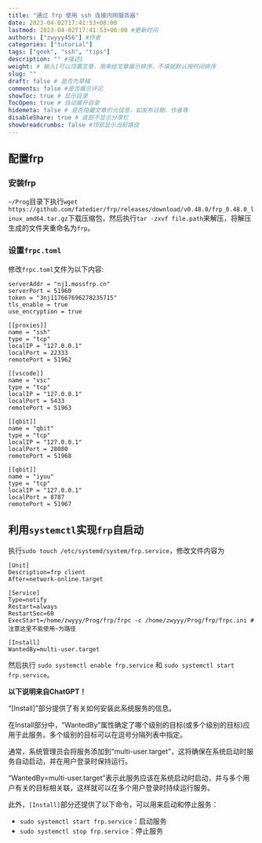 ```yaml
---
title: "通过 frp 使用 ssh 连接内网服务器"
date: 2023-04-02T17:41:53+08:00
lastmod: 2023-04-02T17:41:53+08:00 #更新时间
authors: ["zwyyy456"] #作者
categories: ["tutorial"]
tags: ["geek", "ssh", "tips"]
description: "" #描述1
weight: # 输入1可以顶置文章，用来给文章展示排序，不填就默认按时间排序
slug: ""
draft: false # 是否为草稿
comments: false #是否展示评论
showToc: true # 显示目录
TocOpen: true # 自动展开目录
hidemeta: false # 是否隐藏文章的元信息，如发布日期、作者等
disableShare: true # 底部不显示分享栏
showbreadcrumbs: false #顶部显示当前路径
---
```

## 配置frp
### 安装frp
`~/Prog`目录下执行`wget https://github.com/fatedier/frp/releases/download/v0.48.0/frp_0.48.0_linux_amd64.tar.gz`下载压缩包，然后执行`tar -zxvf file.path`来解压，将解压生成的文件夹重命名为`frp`。

### 设置`frpc.toml`
修改`frpc.toml`文件为以下内容:
```
serverAddr = "nj1.mossfrp.cn"
serverPort = 51960
token = "3nj117667696278235715"
tls_enable = true
use_encryption = true

[[proxies]]
name = "ssh"
type = "tcp"
localIP = "127.0.0.1"
localPort = 22333
remotePort = 51962

[[vscode]]
name = "vsc"
type = "tcp"
localIP = "127.0.0.1"
localPort = 5433
remotePort = 51963

[[qbit]]
name = "qbit"
type = "tcp"
localIP = "127.0.0.1"
localPort = 28080
remotePort = 51968

[[qbit]]
name = "iyuu"
type = "tcp"
localIP = "127.0.0.1"
localPort = 8787
remotePort = 51967

```

## 利用`systemctl`实现`frp`自启动
执行`sudo touch /etc/systemd/system/frp.service`，修改文件内容为
```
[Unit]
Description=frp client
After=network-online.target

[Service]
Type=notify
Restart=always
RestartSec=60
ExecStart=/home/zwyyy/Prog/frp/frpc -c /home/zwyyy/Prog/frp/frpc.ini # 注意这里不能使用~为路径

[Install]
WantedBy=multi-user.target
```
然后执行 `sudo systemctl enable frp.service` 和 `sudo systemctl start frp.service`。


**以下说明来自ChatGPT！**

“[Install]”部分提供了有关如何安装此系统服务的信息。

在Install部分中，“WantedBy”属性确定了哪个级别的目标(或多个级别的目标)应用于此服务。多个级别的目标可以在逗号分隔列表中指定。

通常，系统管理员会将服务添加到“multi-user.target”，这将确保在系统启动时服务自动启动，并在用户登录时保持运行。

“WantedBy=multi-user.target”表示此服务应该在系统启动时启动，并与多个用户有关的目标相关联，这样就可以在多个用户登录时持续运行服务。

此外，`[Install]`部分还提供了以下命令，可以用来启动和停止服务：

- `sudo systemctl start frp.service`：启动服务
- `sudo systemctl stop frp.service`：停止服务

